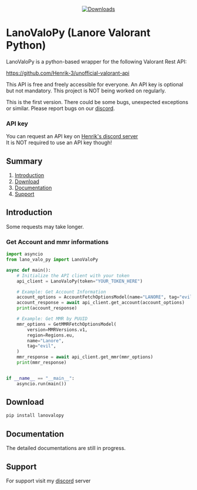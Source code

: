 [discord]: https://discord.gg/wF9JHH55Kp

<div align="center">

[![Downloads](https://static.pepy.tech/badge/lanovalopy)](https://pepy.tech/project/lanovalopy)

</div>

# LanoValoPy (Lanore Valorant Python)

LanoValoPy is a python-based wrapper for the following Valorant Rest API:

https://github.com/Henrik-3/unofficial-valorant-api

This API is free and freely accessible for everyone. An API key is optional but not mandatory. This project is NOT being worked on regularly.

This is the first version. There could be some bugs, unexpected exceptions or similar. Please report bugs on our [discord].

### API key

You can request an API key on [Henrik's discord server](https://discord.com/invite/X3GaVkX2YN) <br> It is NOT required to use an API key though!

## Summary

1. [Introduction](#introduction)
2. [Download](#download)
3. [Documentation](#documentation)
4. [Support](#support)

## Introduction

Some requests may take longer.

### Get Account and mmr informations

```python
import asyncio
from lano_valo_py import LanoValoPy

async def main():
    # Initialize the API client with your token
    api_client = LanoValoPy(token="YOUR_TOKEN_HERE")

    # Example: Get Account Information
    account_options = AccountFetchOptionsModel(name="LANORE", tag="evil")
    account_response = await api_client.get_account(account_options)
    print(account_response)

    # Example: Get MMR by PUUID
    mmr_options = GetMMRFetchOptionsModel(
        version=MMRVersions.v1,
        region=Regions.eu,
        name="Lanore",
        tag="evil",
    )
    mmr_response = await api_client.get_mmr(mmr_options)
    print(mmr_response)


if __name__ == "__main__":
    asyncio.run(main())

```

## Download

``` bash
pip install lanovalopy

```

## Documentation

The detailed documentations are still in progress.

## Support

For support visit my [discord] server